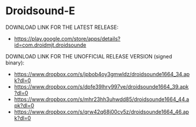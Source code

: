 Droidsound-E 
============

DOWNLOAD LINK FOR THE LATEST RELEASE:

* https://play.google.com/store/apps/details?id=com.droidmjt.droidsounde

DOWNLOAD LINK FOR THE UNOFFICIAL RELEASE VERSION (signed binary):

* https://www.dropbox.com/s/jpbob4oy3gmwldz/droidsounde1664_34.apk?dl=0
* https://www.dropbox.com/s/dpfe39lhry997ve/droidsounde1664_39.apk?dl=0
* https://www.dropbox.com/s/mhr23hh3uhwdd85/droidsounde1664_44.apk?dl=0
* https://www.dropbox.com/s/qrw42q68j00cv5z/droidsounde1664_46.apk?dl=0
